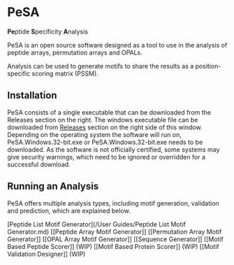 # PeSA

**Pe**ptide **S**pecificity **A**nalysis

PeSA is an open source software designed as a tool to use in the analysis of peptide arrays, permutation arrays and OPALs.

Analysis can be used to generate motifs to share the results as a position-specific scoring matrix (PSSM).

## Installation

PeSA consists of a single executable that can be downloaded from the Releases section on the right. The windows executable file can be downloaded from [Releases](https://github.com/EmineTopcu/PeSA/releases/tag/v2.0) section on the right side of this window. Depending on the operating system the software will run on, PeSA.Windows.32-bit.exe or PeSA.Windows.32-bit.exe needs to be downloaded. As the software is not officially certified, some systems may give security warnings, which need to be ignored or overridden for a successful download.

## Running an Analysis

PeSA offers multiple analysis types, including motif generation, validation and prediction, which are explained below.

[Peptide List Motif Generator](/User Guides/Peptide List Motif Generator.md)
[[Peptide Array Motif Generator]]
[[Permutation Array Motif Generator]]
[[OPAL Array Motif Generator]]
[[Sequence Generator]]
[[Motif Based Peptide Scorer]] (WIP)
[[Motif Based Protein Scorer]] (WIP)
[[Motif Validation Designer]] (WIP)
